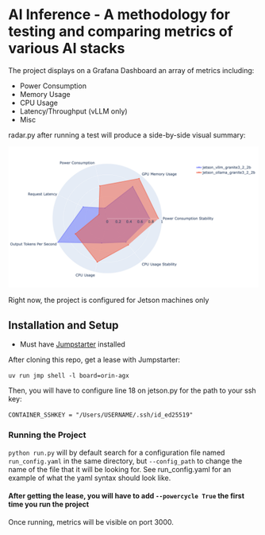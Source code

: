 # AI Inference - A methodology for testing and comparing metrics of various AI stacks

The project displays on a Grafana Dashboard an array of metrics including:
- Power Consumption
- Memory Usage
- CPU Usage
- Latency/Throughput (vLLM only)
- Misc

radar.py after running a test will produce a side-by-side visual summary:

![RADAR chart from a test run](results/radar_test_1.png)

Right now, the project is configured for Jetson machines only

## Installation and Setup

- Must have [Jumpstarter](https://jumpstarter.dev/main/) installed

After cloning this repo, get a lease with Jumpstarter:

`uv run jmp shell -l board=orin-agx`

Then, you will have to configure line 18 on jetson.py for the path to your ssh key:

`CONTAINER_SSHKEY = "/Users/USERNAME/.ssh/id_ed25519"`

### Running the Project

`python run.py` will by default search for a configuration file named `run_config.yaml` in the same directory, but `--config_path` to change the name of the file that it will be looking for. See run_config.yaml for an example of what the yaml syntax should look like.

#### After getting the lease, you will have to add `--powercycle True` the first time you run the project

Once running, metrics will be visible on port 3000.
